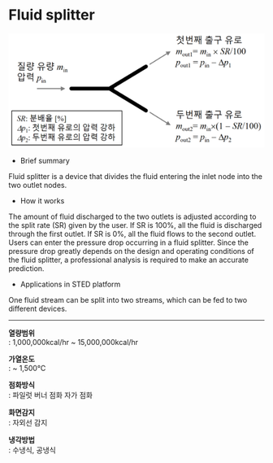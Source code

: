# Fluid splitter

![Fluid splitter](./fsplit-01.png)

- Brief summary

Fluid splitter is a device that divides the fluid entering the inlet node into the two outlet nodes.

- How it works

The amount of fluid discharged to the two outlets is adjusted according to the split rate (SR) given by the user. If SR is 100%, all the fluid is discharged through the first outlet. If SR is 0%, all the fluid flows to the second outlet.
Users can enter the pressure drop occurring in a fluid splitter. Since the pressure drop greatly depends on the design and operating conditions of the fluid splitter, a professional analysis is required to make an accurate prediction.

- Applications in STED platform

One fluid stream can be split into two streams, which can be fed to two different devices.

---

**열량범위**  
: 1,000,000kcal/hr ~ 15,000,000kcal/hr

**가열온도**  
: ~ 1,500℃

**점화방식**  
: 파일럿 버너 점화 자가 점화

**화면감지**  
: 자외선 감지

**냉각방법**  
: 수냉식, 공냉식
